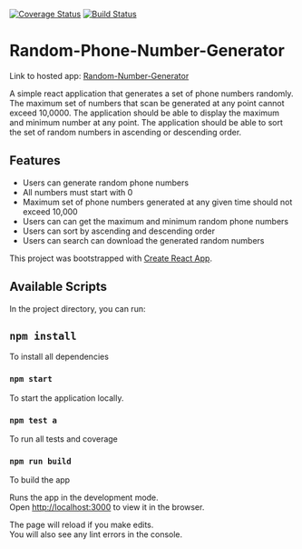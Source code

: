 [![Coverage Status](https://coveralls.io/repos/github/ddouglasz/Random-Phone-Number-Generator/badge.svg?branch=master)](https://coveralls.io/github/ddouglasz/Random-Phone-Number-Generator?branch=master)
[![Build Status](https://travis-ci.org/ddouglasz/Random-Phone-Number-Generator.svg?branch=master)](https://travis-ci.org/ddouglasz/Random-Phone-Number-Generator)



# Random-Phone-Number-Generator

Link to hosted app: [Random-Number-Generator](https://random-phone-number-generatorr.herokuapp.com/)

A simple react application that generates a  set of phone numbers randomly. 
The maximum set of numbers that scan be generated at any point cannot exceed 10,0000.
The application should be able to display the maximum and minimum number at any point.
The application should be able to sort the set of random numbers in ascending or descending order.


## Features
* Users can generate random phone numbers
* All numbers must start with 0
* Maximum set of phone numbers generated at any given time        should not exceed 10,000
* Users can can get the maximum and minimum random phone numbers
* Users can sort by ascending and descending order
* Users can search can download the generated random numbers



This project was bootstrapped with [Create React App](https://github.com/facebook/create-react-app).

## Available Scripts

In the project directory, you can run:

## `npm install`
To install all dependencies

### `npm start` 
To start the application locally.

### `npm test a`
To run all tests and coverage

### `npm run build`
To build the app
 

Runs the app in the development mode.<br>
Open [http://localhost:3000](http://localhost:3000) to view it in the browser.

The page will reload if you make edits.<br>
You will also see any lint errors in the console.


 







